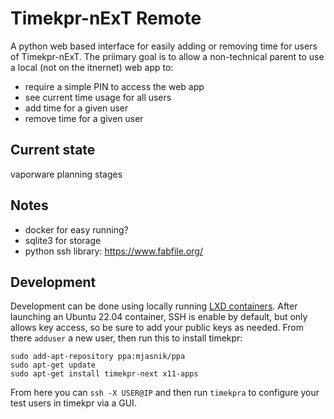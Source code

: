 # Timekpr-nExT Remote

A python web based interface for easily adding or removing time for users of Timekpr-nExT. The priimary goal is to allow a non-technical parent to use a local (not on the itnernet) web app to:

* require a simple PIN to access the web app
* see current time usage for all users
* add time for a given user
* remove time for a given user

## Current state

vaporware planning stages 

## Notes

* docker for easy running?
* sqlite3 for storage 
* python ssh library: https://www.fabfile.org/

## Development

Development can be done using locally running [LXD containers](https://canonical.com/blog/lxd-virtual-machines-an-overview). After launching an Ubuntu 22.04 container, SSH is enable by default, but only allows key access, so be sure to add your public keys as needed.  From there `adduser` a new user, then run this to install timekpr:

```
sudo add-apt-repository ppa:mjasnik/ppa
sudo apt-get update
sudo apt-get install timekpr-next x11-apps
```

From here you can `ssh -X USER@IP` and then run `timekpra` to configure your test users in timekpr via a GUI.  
